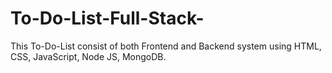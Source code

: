 # To-Do-List-Full-Stack-
This To-Do-List consist of both Frontend and Backend system using HTML, CSS, JavaScript, Node JS, MongoDB.
